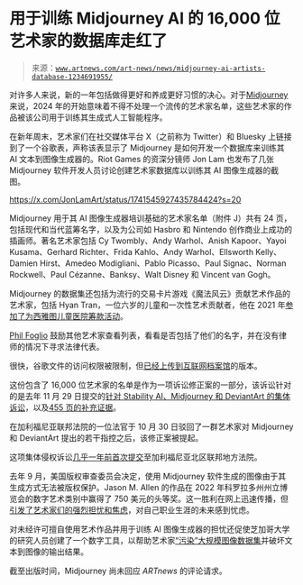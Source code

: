 <!--yml

类别：未分类

日期：2024-05-27 14:36:59

-->

# 用于训练 Midjourney AI 的 16,000 位艺术家的数据库走红了

> 来源：[`www.artnews.com/art-news/news/midjourney-ai-artists-database-1234691955/`](https://www.artnews.com/art-news/news/midjourney-ai-artists-database-1234691955/)

对许多人来说，新的一年包括做得更好和养成更好习惯的决心。对于[Midjourney](https://www.artnews.com/t/midjourney/)来说，2024 年的开始意味着不得不处理一个流传的艺术家名单，这些艺术家的作品被该公司用于训练其生成式人工智能程序。

在新年周末，艺术家们在社交媒体平台 X（之前称为 Twitter）和 Bluesky 上链接到了一个谷歌表，声称该表显示了 Midjourney 是如何开发一个数据库来训练其 AI 文本到图像生成器的。Riot Games 的资深分镜师 Jon Lam 也发布了几张 Midjourney 软件开发人员讨论创建艺术家数据库以训练其 AI 图像生成器的截图。

https://x.com/JonLamArt/status/1741545927435784424?s=20

Midjourney 用于其 AI 图像生成器培训基础的艺术家名单（附件 J）共有 24 页，包括现代和当代蓝筹名字，以及为公司如 Hasbro 和 Nintendo 创作商业上成功的插画师。著名艺术家包括 Cy Twombly、Andy Warhol、Anish Kapoor、Yayoi Kusama、Gerhard Richter、Frida Kahlo、Andy Warhol、Ellsworth Kelly、Damien Hirst、Amedeo Modigliani、Pablo Picasso、Paul Signac、Norman Rockwell、Paul Cézanne、Banksy、Walt Disney 和 Vincent van Gogh。

Midjourney 的数据集还包括为流行的交易卡片游戏《魔法风云》贡献艺术作品的艺术家，包括 Hyan Tran，一位六岁的儿童和一次性艺术贡献者，他在 2021 年[参加了为西雅图儿童医院筹款活动](https://secretlair.wizards.com/us/en/product/694985/extra-life-2021)。

[Phil Foglio](https://bsky.app/profile/thephilfoglio.bsky.social/post/3khxc4wqgmt2e) 鼓励其他艺术家查看列表，看看是否包括了他们的名字，并在没有律师的情况下寻求法律代表。

很快，谷歌文件的访问权限被限制，但[已经上传到互联网档案馆](https://web.archive.org/web/20231231203837/https://docs.google.com/spreadsheets/d/1MEglfejpqgVcaf-I-cgZ5ngV_MlaOTeGXAoBPJO69FM/htmlview#)的版本。

这份包含了 16,000 位艺术家的名单是作为一项诉讼修正案的一部分，该诉讼针对的是去年 11 月 29 日提交的[针对 Stability AI、Midjourney 和 DeviantArt 的集体诉讼](https://www.artnews.com/art-news/news/artists-class-action-lawsuit-against-ai-image-generator-midjourney-stability-deviantart-1234653892/)，以及[455 页的补充证据](https://stablediffusionlitigation.com/pdf/00201/1-1-stable-diffusion-complaint-exhibits.pdf)。

在加利福尼亚联邦法院的一位法官于 10 月 30 日驳回了一群艺术家对 Midjourney 和 DeviantArt 提出的若干指控之后，该修正案被提起。

这项集体侵权诉讼[几乎一年前首次提交](https://www.artnews.com/art-news/news/artists-class-action-lawsuit-against-ai-image-generator-midjourney-stability-deviantart-1234653892/)至加利福尼亚北区联邦地方法院。

去年 9 月，美国版权审查委员会决定，使用 Midjourney 软件生成的图像由于其生成方式无法被版权保护。Jason M. Allen 的作品在 2022 年科罗拉多州州立博览会的数字艺术类别中赢得了 750 美元的头等奖。这一胜利在网上迅速传播，但[引发了艺术家们的强烈担忧和焦虑](https://www.artnews.com/art-news/news/colorado-state-fair-ai-generated-artwork-controversy-1234638022/)，对自己职业生涯的未来感到忧虑。

对未经许可擅自使用艺术作品并用于训练 AI 图像生成器的担忧还促使芝加哥大学的研究人员创建了一个数字工具，以帮助艺术家[“污染”大规模图像数据集](https://www.artnews.com/art-news/news/new-data-poisoning-tool-enables-artists-to-fight-back-against-image-generating-ai-companies-1234684663/)并破坏文本到图像的输出结果。

截至出版时间，Midjourney 尚未回应 *ARTnews* 的评论请求。
